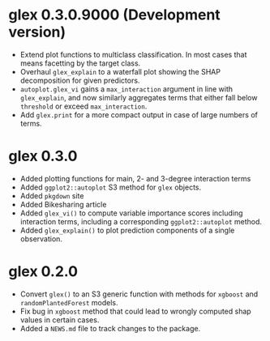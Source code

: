# glex 0.3.0.9000 (Development version)

* Extend plot functions to multiclass classification. In most cases that means facetting by the target class.
* Overhaul `glex_explain` to a waterfall plot showing the SHAP decomposition for given predictors.
* `autoplot.glex_vi` gains a `max_interaction` argument in line with `glex_explain`, and now similarly aggregates terms that either fall below `threshold` or exceed `max_interaction`.
* Add `glex.print` for a more compact output in case of large numbers of terms.

# glex 0.3.0

* Added plotting functions for main, 2- and 3-degree interaction terms
* Added `ggplot2::autoplot` S3 method for `glex` objects.
* Added `pkgdown` site
* Added Bikesharing article
* Added `glex_vi()` to compute variable importance scores including interaction terms, including a
  corresponding `ggplot2::autoplot` method.
* Added `glex_explain()` to plot prediction components of a single observation.

# glex 0.2.0

* Convert `glex()` to an S3 generic function with methods for `xgboost` and `randomPlantedForest` models.
* Fix bug in `xgboost` method that could lead to wrongly computed shap values in certain cases.
* Added a `NEWS.md` file to track changes to the package.
